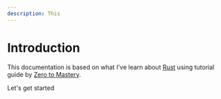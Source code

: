 ```yaml
---
description: This 
---
```


# Introduction

This documentation is based on what I've learn about [Rust](https://www.rust-lang.org/learn) using tutorial guide by [Zero to Mastery](https://www.youtube.com/watch?app=desktop&v=lzKeecy4OmQ&t=251s).

Let's get started
